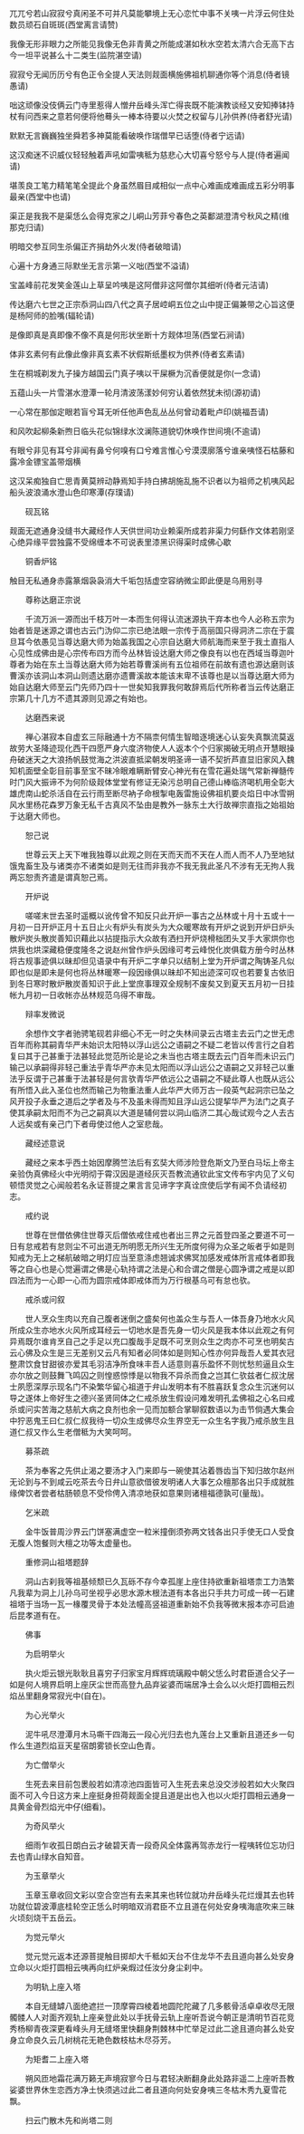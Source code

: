 <!-- { "loadSidebar": true } -->
兀兀兮若山寂寂兮真闲圣不可并凡莫能攀境上无心恋忙中事不关咦一片浮云何住处数员顽石自斑斑(西堂离言请赞)

我像无形非眼力之所能见我像无色非青黄之所能成湛如秋水空若太清六合无高下古今一坦平说甚么十二类生(监院湛空请)

寂寂兮无闻历历兮有色正令全提人天法则觌面横施佛祖机聊通你等个消息(侍者镜愚请)

咄这顽像没伎俩云门寺里惹得人憎弁岳峰头浑亡得丧既不能演教谈经又安知捧钵持杖有问西来之意若何便将他蓦头一棒本待要以火焚之权留与儿孙供养(侍者舒光请)

默默无言巍巍独坐舜若多神莫能看破唤作瑞僧早已话堕(侍者宁远请)

这汉痴迷不识威仪轻轻触着声吼如雷咦秪为慈悲心大切喜兮怒兮与人提(侍者遍闻请)

堪羡良工笔力精笔笔全提此个身虽然眉目咸相似一点中心难画成难画成五彩分明事最亲(西堂中也请)

渠正是我我不是渠恁么会得克家之儿峒山芳菲兮春色之英鄱湖澄清兮秋风之精(维那克归请)

明暗交参互同生杀偏正齐捐劫外火发(侍者破暗请)

心遍十方身通三际默坐无言示第一义咄(西堂不溢请)

宝盖峰前花发笑金莲山上草呈吟咦是这阿僧非这阿僧尔其细听(侍者元洁请)

传达磨六七世之正宗忝洞山四八代之真子居崆峒五位之山中提正偏兼带之心旨这便是杨阿师的脸嘴(辐轮请)

是像即真是真即像不像不真是何形状坐断十方觌体坦荡(西堂石涧请)

体非玄素何有此像此像非真玄素不状假斯纸墨权为供养(侍者玄素请)

生在桐城剃发九子操方越国云门真子咦以干屎橛为沉香便就是你(一念请)

五蕴山头一片雪湛水澄潭一轮月清波荡漾妙何穷认着依然犹未彻(源初请)

一心常在那伽定眼若盲兮耳无听任他声色乱丛丛何曾动着毗卢印(姚福吾请)

和风吹起柳条新煦日临头花似锦绿水汶澜陈道貌切休唤作世间境(不逾请)

有眼兮非见有耳兮非闻有鼻兮何嗅有口兮难言惟心兮漠漠廓落兮谁亲咦怪石枯藤和露冷金镖宝盖带烟横

这汉呆痴独自亡思青黄莫辨动静焉知手持白拂胡施乱施不识者以为祖师之机咦风起船头波浪涌水澄山色印寒潭(存璞请)

　　砚瓦铭

觌面无遮通身没缝书大藏经作人天供世间功业赖渠所成若非渠力何繇作文体若刚坚心绝异缘平尝独露不受绵缠本不可说表里漆黑识得渠时成佛心歇

　　铜香炉铭

触目无私通身赤露篆烟袅袅消大千垢包括虚空容纳微尘即此便是乌用别寻

　　尊称达磨正宗说

　　千流万派一源而出千枝万叶一本而生何得认流迷源执干弃本也今人必称五宗为始者皆是迷源之谓也古云门沩仰二宗已绝法眼一宗传于高丽国只得洞济二宗在于震旦耳今依愚见当尊达磨大师为始盖我国之心宗自达磨大师航海而来至于我土直指人心见性成佛由是心宗传布四方而今丛林皆设达磨大师之像良有以也在西域当尊迦叶尊者为始在东土当尊达磨大师为始若尊曹溪尚有五位祖师在前故有遗也源达磨则该曹溪亦该洞山本洞山则遗达磨亦遗曹溪故本能该末卑不该尊也是以当尊达磨大师为始自达磨大师至云门先师乃四十一世矣知我罪我何敢辞焉后代所称者当云传达磨正宗第几十几方不遗其源则见源之有始也。

　　达磨西来说

　　禅心湛寂本自虚玄三际融通十方不隔柰何情生智暗逐境迷心认妄失真飘流莫返故劳大圣降迹现化西干四愿严身六度济物使人人返本个个归家揭破无明点开慧眼操舟破迷天之大浪扬帆鼓觉海之洪波直抵梁朝发明圣谛一语不契折芦直显旧家风入魏知机面壁全彰目前事至宝不昧冷眼难瞒断臂安心神光有在雪花遍处瑞气常新禅髓传时门风大振谛不为何阶级觌体堂堂有修证无染污总明自己德山棒临济喝机用全彰大雄虎南山蛇杀活自在云行雨至断尽衲子命根掣电轰雷施设佛祖机要炎焰日中冰雪朔风水里杨花森罗万象无私千古真风不坠由是教外一脉东土大行故禅宗直指之始祖始于达磨大师也。

　　恕己说

　　世尊云天上天下唯我独尊以此观之则在天而天而不天在人而人而不人乃至地狱饿鬼畜生及与诸类亦不诸类如是则无往而非我亦不我无我此圣凡不涉有无无拘人我两忘恕责齐遣是谓真恕己焉。

　　开炉说

　　嗟嗟末世去圣时遥概以讹传曾不知反只此开炉一事古之丛林或十月十五或十一月初一日开炉正月十五日止火有炉头有炭头为大众暖寒故有开炉之说到开炉日炉头散炉炭头散炭善知识藉此以拈提指示大众故有洒扫开炉烧榾柮团头叉手大家烘你也烘我也烘深藏稳便度隆冬之说赵州曾作炉头因缘可考云峰悦化炭俱载方册今时丛林将古规事迹俱以昧却但见语录中有开炉二字单只以结制上堂为开炉谓之陶铸圣凡似即也似是即未是何也将丛林暖寒一段因缘俱以昧却不知出迹深可叹也若要复古依旧到冬日寒时散炉散炭善知识于此上堂庶事理双全规制不废矣又到夏天五月初一日挂帐九月初一日收帐亦丛林规范乌得不审哉。

　　辩率发微说

　　余想作文字者驰骋笔砚若非细心不无一时之失林间录云古塔主去云门之世无虑百年而称其嗣青华严未始识太阳特以浮山远公之语嗣之不疑二老皆以传言行之自若复曰其于己甚重于法甚轻此觉范所论是论之未当也古塔主既去云门百年而未识云门输己以承嗣得非轻己重法乎青华严亦未见太阳而以浮山远公之语嗣之又非轻己以重法乎反谓于己甚重于法甚轻是何言欤青华严依远公之语嗣之不疑此尊人也既从远公有所悟入此入圣位也然而输己为物重法重人此华严大师万古一段英气起洞宗已坠之风开投子永垂之道后之学者及与不及虽未得而知且浮山远公提挈华严为法门之真子使其承嗣太阳而不为己之嗣真以大道是辅何尝以洞山临济二其心哉试观今之人去古人远矣或有亲己门下者毋使过他人之室悲哉。

　　藏经述意说

　　藏经之来本乎西土始因摩腾竺法后有玄奘大师涉险登危斯文乃至白马坛上帝主亲验伪真佛经火中光明彻于霄汉因是道经灰灭吾教流通钦此宝文传布宇内见了义句顿悟灵觉之心闻般若名永证菩提之果言言见谛字字真诠庶使后学有闻不负请经初志。

　　戒约说

　　世尊在世僧依佛住世尊灭后僧依戒住戒也者出三界之元首登四圣之要道不可一日有怠戒若有怠则尘不可出道无所明愿无所兴生无所度何得为众圣之皈者乎如是则知戒为无上之梯航破暗之明灯应当至意涤虑翘诚求佛冥加感发戒体所言戒体者即我等之自心也是心觉遍谓之佛是心轨持谓之法是心和合谓之僧是心圆净谓之戒是以即四法而为一心即一心而为圆宗戒体即戒体而为万行根基乌可有怠也欤。

　　戒杀或问叙

　　世人烹众生肉以充自己腹者迷倒之盛矣何也盖众生与吾人一体吾身乃地水火风所成众生亦地水火风所成耳经云一切地水是吾先身一切火风是我本体以此观之有何异焉既尔谁肯烹自己之手足以充口腹哉手足既不可烹则众生之肉亦不可烹也明矣古云心佛及众生是三无差别又云凡有知者必同体如是则知心性亦何异哉吾人爱其衣冠整肃饮食甘甜彼亦爱其毛羽洁净所食味丰吾人适意则喜乐盈怀不则忧愁煎逼且众生亦尔放之则鼓舞飞鸣囚之则惶惑惊悸是以物我不异杀而食之岂其仁欤兹者仁叔沈居士夙愿深厚示现名门不染繁华留心祖道于弁山发明本有不胜喜跃复念众生沉迷何以导之遂体上帝好生之德兴圣贤同体之仁戒杀放生假设问难发明孔孟佛祖之心名曰戒杀或问实苦海之慈航大病之良剂也余一见而加额合掌聊叙数语以为击节倘遇大集会中狞恶鬼王曰仁叔仁叔我待一切众生成佛尽众生界空无一众生名字我乃戒杀放生且道仁叔又作么生老僧秪为大笑呵呵。

　　募茶疏

　　茶为奉客之先供止渴之要汤才入门来即与一碗使其沾着唇齿当下知归故尔赵州无论到与不到咸云吃茶去今日弁山意欲借彼发明诸人大事乞众檀那各出只手成就胜缘俾饮者尝者枯肠顿息不受伶俜入清凉地获如意果则诸檀福德孰可(量哉)。

　　乞米疏

　　金牛饭普周沙界云门饼塞满虚空一粒米撞倒须弥两文钱各出只手使无口人受食无腹人饱餐则大檀之功等太虚量也。

　　重修洞山祖塔题辞

　　洞山古刹我等祖基倾颓已久瓦砾不存今幸孤崖上座住持欲重新祖塔柰工力浩繁凡我辈为洞上儿孙乌可坐视乎必思水源木根法道有本各出只手共力可成一砖一石建祖塔于当场一瓦一椽覆灵骨于本处法幢高竖祖道重新始不负我等微末报本亦可启迪后昆孝道有在。

　　佛事

　　为启明举火

　　执火炬云银光耿耿且喜穷子归家宝月辉辉琉璃殿中朝父恁么时君臣道合父子一如是何人境界启明上座厌尘世而高登九品弃娑婆而端居净土会么以火炬打圆相云烈焰丛里翻身常寂光中(自在)。

　　为心光举火

　　泥牛吼尽澄潭月木马嘶干四海云一段心光归去也九莲台上又重新且道还乡一句作么生道烈焰亘天星宿朗雾锁长空山色青。

　　为亡僧举火

　　生死去来目前包褁般若如清凉池四面皆可入生死去来总没交涉般若如大火聚四面不可入今日这方来上座挺身担荷觌面全提且道是出也入也以火炬打圆相云通身一具黄金骨烈焰光中仔(细看)。

　　为奇风举火

　　细雨乍收孤日朗白云才破碧天青一段奇风全体露再驾赤龙行一程咦转位忘功归去也青山绿水自知音。

　　为玉章举火

　　玉章玉章收回文彩以空合空岂有去来其来也转位就功弁岳峰头花烂熳其去也转功就位碧波潭底桂轮空正恁么时明暗双消君臣不立且道在何处安身咦海底吹来三昧火顷刻烧干五岳云。

　　为觉元举火

　　觉元觉元返本还源菩提触目掷却大千秪如天台不住龙华不去且道向甚么处安身立命以火炬打圆相云咦再向红炉亲煆过任汝分身尘刹中。

　　为明轨上座入塔

　　本自无缝罅八面绝遮拦一顶摩霄四棱着地圆陀陀藏了几多骸骨活卓卓收尽无限髑髅人人对面齐观轨上座亲登此处以手抚骨云轨上座听吾说今朝正是清明节百花竞秀杨柳青夜深更看峰头月无缝塔里快翻身荆棘林中忙举足过此二途且道向甚么处安身立命良久云几树桃花无艳色数枝枯木尽芬芳。

　　为矩耆二上座入塔

　　朔风匝地霜花满万籁无声境寂寥今日与君轻决断翻身此处路非遥二上座听吾教娑婆世界休生恋西方净土快须逃过此二者且道向何处安身咦三冬枯木秀九夏雪花飘。

　　扫云门散木先和尚塔二则

